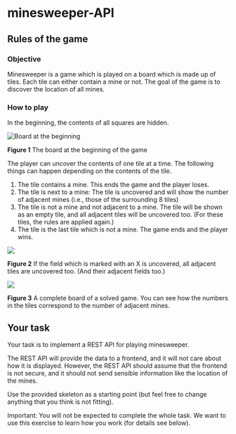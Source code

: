 # minesweeper-API

## Rules of the game

### Objective
Minesweeper is a game which is played on a board which is made up of tiles.
Each tile can either contain a mine or not.
The goal of the game is to discover the location of all mines.

### How to play
In the beginning, the contents of all squares are hidden.

![Board at the beginning](./beginning.png)

**Figure 1** The board at the beginning of the game

The player can uncover the contents of one tile at a time.
The following things can happen depending on the contents of the tile.
1. The tile contains a mine. This ends the game and the player loses.
2. The tile is next to a mine:
   The tile is uncovered and will show the number of adjacent mines (i.e., those of the surrounding 8 tiles)
3. The tile is not a mine and not adjacent to a mine. 
   The tile will be shown as an empty tile, and all adjacent tiles
   will be uncovered too. (For these tiles, the rules are applied again.)
4. The tile is the last tile which is not a mine. The game ends and the player wins.


![](./adjacent.png)

**Figure 2** If the field which is marked with an X is uncovered, all adjacent
tiles are uncovered too. (And their adjacent fields too.)

![](./complete.png)

**Figure 3** A complete board of a solved game.
You can see how the numbers in the tiles  correspond to the number of adjacent mines.

## Your task
Your task is to implement a REST API for playing minesweeper.

The REST API will provide the data to a frontend, and it will not care about
how it is displayed. However, the REST API should assume that the frontend is not secure,
and it should not send sensible information like the location of the mines.

Use the provided skeleton as a starting point (but feel free to change 
anything that you think is not fitting).

Important: You will not be expected to complete the whole task.
We want to use this exercise to learn how you work (for details see below).
